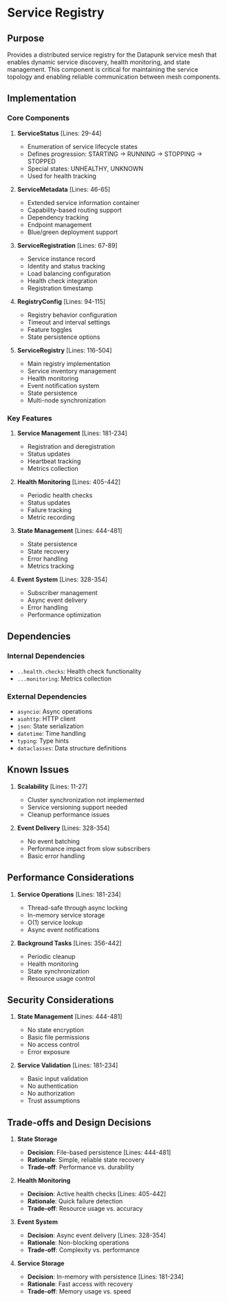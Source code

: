 # Service Registry

## Purpose

Provides a distributed service registry for the Datapunk service mesh that enables dynamic service discovery, health monitoring, and state management. This component is critical for maintaining the service topology and enabling reliable communication between mesh components.

## Implementation

### Core Components

1. **ServiceStatus** [Lines: 29-44]

   - Enumeration of service lifecycle states
   - Defines progression: STARTING -> RUNNING -> STOPPING -> STOPPED
   - Special states: UNHEALTHY, UNKNOWN
   - Used for health tracking

2. **ServiceMetadata** [Lines: 46-65]

   - Extended service information container
   - Capability-based routing support
   - Dependency tracking
   - Endpoint management
   - Blue/green deployment support

3. **ServiceRegistration** [Lines: 67-89]

   - Service instance record
   - Identity and status tracking
   - Load balancing configuration
   - Health check integration
   - Registration timestamp

4. **RegistryConfig** [Lines: 94-115]

   - Registry behavior configuration
   - Timeout and interval settings
   - Feature toggles
   - State persistence options

5. **ServiceRegistry** [Lines: 116-504]
   - Main registry implementation
   - Service inventory management
   - Health monitoring
   - Event notification system
   - State persistence
   - Multi-node synchronization

### Key Features

1. **Service Management** [Lines: 181-234]

   - Registration and deregistration
   - Status updates
   - Heartbeat tracking
   - Metrics collection

2. **Health Monitoring** [Lines: 405-442]

   - Periodic health checks
   - Status updates
   - Failure tracking
   - Metric recording

3. **State Management** [Lines: 444-481]

   - State persistence
   - State recovery
   - Error handling
   - Metrics tracking

4. **Event System** [Lines: 328-354]
   - Subscriber management
   - Async event delivery
   - Error handling
   - Performance optimization

## Dependencies

### Internal Dependencies

- `..health.checks`: Health check functionality
- `...monitoring`: Metrics collection

### External Dependencies

- `asyncio`: Async operations
- `aiohttp`: HTTP client
- `json`: State serialization
- `datetime`: Time handling
- `typing`: Type hints
- `dataclasses`: Data structure definitions

## Known Issues

1. **Scalability** [Lines: 11-27]

   - Cluster synchronization not implemented
   - Service versioning support needed
   - Cleanup performance issues

2. **Event Delivery** [Lines: 328-354]
   - No event batching
   - Performance impact from slow subscribers
   - Basic error handling

## Performance Considerations

1. **Service Operations** [Lines: 181-234]

   - Thread-safe through async locking
   - In-memory service storage
   - O(1) service lookup
   - Async event notifications

2. **Background Tasks** [Lines: 356-442]
   - Periodic cleanup
   - Health monitoring
   - State synchronization
   - Resource usage control

## Security Considerations

1. **State Management** [Lines: 444-481]

   - No state encryption
   - Basic file permissions
   - No access control
   - Error exposure

2. **Service Validation** [Lines: 181-234]
   - Basic input validation
   - No authentication
   - No authorization
   - Trust assumptions

## Trade-offs and Design Decisions

1. **State Storage**

   - **Decision**: File-based persistence [Lines: 444-481]
   - **Rationale**: Simple, reliable state recovery
   - **Trade-off**: Performance vs. durability

2. **Health Monitoring**

   - **Decision**: Active health checks [Lines: 405-442]
   - **Rationale**: Quick failure detection
   - **Trade-off**: Resource usage vs. accuracy

3. **Event System**

   - **Decision**: Async event delivery [Lines: 328-354]
   - **Rationale**: Non-blocking operations
   - **Trade-off**: Complexity vs. performance

4. **Service Storage**
   - **Decision**: In-memory with persistence [Lines: 181-234]
   - **Rationale**: Fast access with recovery
   - **Trade-off**: Memory usage vs. speed
